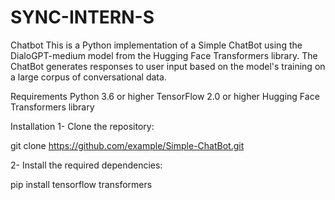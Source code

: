 # SYNC-INTERN-S
Chatbot
This is a Python implementation of a Simple ChatBot using the DialoGPT-medium model from the Hugging Face Transformers library. The ChatBot generates responses to user input based on the model's training on a large corpus of conversational data.

Requirements
Python 3.6 or higher TensorFlow 2.0 or higher Hugging Face Transformers library

Installation
1- Clone the repository:

git clone https://github.com/example/Simple-ChatBot.git

2- Install the required dependencies:

pip install tensorflow transformers
